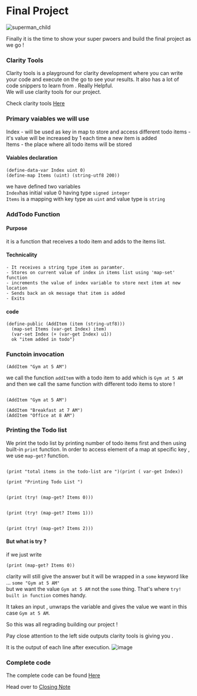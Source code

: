 # Final Project
![superman_child](https://books.forbes.com/wp-content/uploads/2020/03/bigstock-Strong-superhero-girl-with-sup-240951781.jpg)

Finally it is the time to show your super pwoers and build the final project as we go !


### Clarity Tools
Clarity tools is a playground for clarity development where you can write your code and execute on the go to see your results.
It also has a lot of code snippers to learn from . Really Helpful. <br/>
We will use clarity tools for our project. <br/>

Check clarity tools [Here](https://clarity.tools/)


### Primary vaiables we will use
Index - will be used as key in map to store and access different todo items - it's value will be increased by 1 each time a new item is added <br/>
Items - the place where all todo items will be stored

#### Vaiables declaration
```clarity
(define-data-var Index uint 0)
(define-map Items (uint) (string-utf8 200))

```
we have defined two variables <br/>
`Index`has initial value 0 having type `signed integer`<br/>
`Items` is a mapping with key type as `uint` and value type is `string` <br/>


### AddTodo Function
#### Purpose
it is a function that receives a todo item and adds to the items list.

#### Technicality

    - It receives a string type item as paramter.
    - Stores on current value of index in items list using 'map-set' function
    - increments the value of index variable to store next item at new location
    - Sends back an ok message that item is added
    - Exits

#### code

```clarity
(define-public (AddItem (item (string-utf8)))
  (map-set Items (var-get Index) item)
  (var-set Index (+ (var-get Index) u1))
  ok "item added in todo")
```

### Functoin invocation
```clarity
(AddItem "Gym at 5 AM")
```

we call the function `addItem` with a todo item to add which is `Gym at 5 AM`
<br/>
and then we call the same function with different todo items to store !
```clarity

(AddItem "Gym at 5 AM")

(AddItem "Breakfast at 7 AM") 
(AddItem "Office at 8 AM")
```
### Printing the Todo list
We print the todo list by printing number of todo items first and then using built-in `print` function.
In order to access element of a map at specific key , we use `map-get?` function.


```clarity

(print "total items in the todo-list are ")(print ( var-get Index))

(print "Printing Todo List ")


(print (try! (map-get? Items 0)))


(print (try! (map-get? Items 1)))


(print (try! (map-get? Items 2)))

```

#### But what is try ?
if we just write 
```clarity
(print (map-get? Items 0))

```
clarity will still give the answer but it will be wrapped in a `some` keyword like ... `some "Gym at 5 AM" ` <br/>
but we want the value `Gym at 5 AM` not the `some` thing. That's where `try! built in function` comes handy.

It takes an input , unwraps the variable and gives the value we want in this case `Gym at 5 AM`.

So this was all regrading building our project !

Pay close attention to the left side outputs clarity tools is giving you .

It is the output of each line after execution.
![image](https://user-images.githubusercontent.com/71306738/205576563-0cfca10e-29cf-4987-b807-990f2c403f25.png)

### Complete code

The complete code can be found [Here](./todo.clar)

Head over to [Closing Note](./ClosingNote.md)

